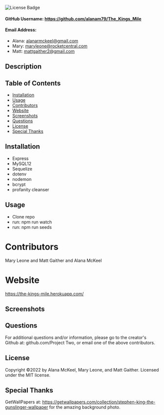 
  ![License Badge](https://img.shields.io/badge/License-MIT-green.svg)

  #### GitHub Username: https://github.com/alanam79/The_Kings_Mile

  #### Email Address: 
  * Alana: alanarmckeel@gmail.com
  * Mary: maryleone@rocketcentral.com
  * Matt: mattgaither2@gmail.com

  ## Description

  ## Table of Contents
  * [Installation](#installation)
  * [Usage](#usage)
  * [Contributors](#contributors)
  * [Website](#website)
  * [Screenshots](#screenshots)
  * [Questions](#questions)
  * [License](#license)
  * [Special Thanks](#special-thanks)

  ## Installation
  * Express
  * MySQL12
  * Sequelize
  * dotenv
  * nodemon
  * bcrypt
  * profanity cleanser

  ## Usage
  * Clone repo
  * run: npm run watch
  * run: npm run seeds

  # Contributors
  Mary Leone and Matt Gaither and Alana McKeel

  # Website
  https://the-kings-mile.herokuapp.com/

  ## Screenshots

  ## Questions
  For additional questions and/or information, please go to the creator's Github at: github.com/Project Two, or email one of the above contributors.

  ## License
  Copyright &copy;2022 by Alana McKeel, Mary Leone, and Matt Gaither.
  Licensed under the MIT license.

  ## Special Thanks
  GetWallPapers at: https://getwallpapers.com/collection/stephen-king-the-gunslinger-wallpaper for the amazing background photo.

